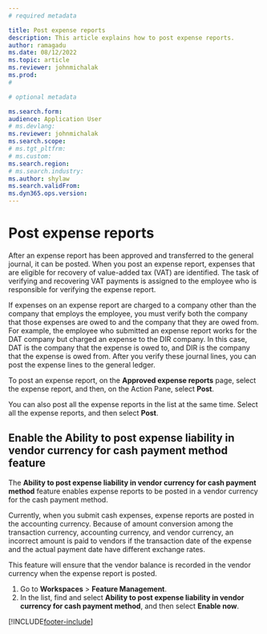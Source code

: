 ```yaml
---
# required metadata

title: Post expense reports
description: This article explains how to post expense reports.
author: ramagadu
ms.date: 08/12/2022
ms.topic: article
ms.reviewer: johnmichalak
ms.prod: 
#

# optional metadata

ms.search.form: 
audience: Application User
# ms.devlang: 
ms.reviewer: johnmichalak
ms.search.scope: 
# ms.tgt_pltfrm: 
# ms.custom: 
ms.search.region: 
# ms.search.industry: 
ms.author: shylaw
ms.search.validFrom: 
ms.dyn365.ops.version: 
---
```


# Post expense reports

After an expense report has been approved and transferred to the general journal, it can be posted. When you post an expense report, expenses that are eligible for recovery of value-added tax (VAT) are identified. The task of verifying and recovering VAT payments is assigned to the employee who is responsible for verifying the expense report.

If expenses on an expense report are charged to a company other than the company that employs the employee, you must verify both the company that those expenses are owed to and the company that they are owed from. For example, the employee who submitted an expense report works for the DAT company but charged an expense to the DIR company. In this case, DAT is the company that the expense is owed to, and DIR is the company that the expense is owed from. After you verify these journal lines, you can post the expense lines to the general ledger.

To post an expense report, on the **Approved expense reports** page, select the expense report, and then, on the Action Pane, select **Post**.

You can also post all the expense reports in the list at the same time. Select all the expense reports, and then select **Post**.

## Enable the Ability to post expense liability in vendor currency for cash payment method feature

The **Ability to post expense liability in vendor currency for cash payment method** feature enables expense reports to be posted in a vendor currency for the cash payment method.

Currently, when you submit cash expenses, expense reports are posted in the accounting currency. Because of amount conversion among the transaction currency, accounting currency, and vendor currency, an incorrect amount is paid to vendors if the transaction date of the expense and the actual payment date have different exchange rates.

This feature will ensure that the vendor balance is recorded in the vendor currency when the expense report is posted.

1. Go to **Workspaces** \> **Feature Management**.
2. In the list, find and select **Ability to post expense liability in vendor currency for cash payment method**, and then select **Enable now**.

[!INCLUDE[footer-include](../includes/footer-banner.md)]
